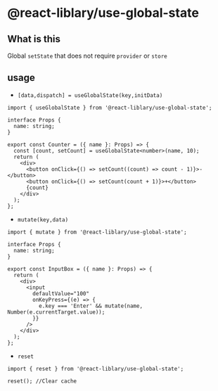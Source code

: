 # @react-liblary/use-global-state

## What is this

Global `setState` that does not require `provider` or `store`

## usage

- `[data,dispatch] = useGlobalState(key,initData)`

```tsx
import { useGlobalState } from '@react-liblary/use-global-state';

interface Props {
  name: string;
}

export const Counter = ({ name }: Props) => {
  const [count, setCount] = useGlobalState<number>(name, 10);
  return (
    <div>
      <button onClick={() => setCount((count) => count - 1)}>-</button>
      <button onClick={() => setCount(count + 1)}>+</button>
      {count}
    </div>
  );
};
```

- `mutate(key,data)`

```tsx
import { mutate } from '@react-liblary/use-global-state';

interface Props {
  name: string;
}

export const InputBox = ({ name }: Props) => {
  return (
    <div>
      <input
        defaultValue="100"
        onKeyPress={(e) => {
          e.key === 'Enter' && mutate(name, Number(e.currentTarget.value));
        }}
      />
    </div>
  );
};
```

- `reset`

```tsx
import { reset } from '@react-liblary/use-global-state';

reset(); //Clear cache
```
